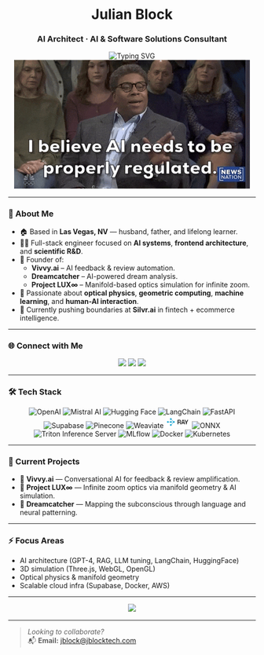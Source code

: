 <h1 align="center">Julian Block</h1>
<h3 align="center">AI Architect · AI & Software Solutions Consultant</h3>

<p align="center">
  <img src="https://readme-typing-svg.demolab.com?font=Fira+Code&size=22&pause=1000&color=14B8A6&center=true&vCenter=true&width=600&lines=Engineering+AI-powered+Systems;Reimagining+Optics+%26+Consciousness;Merging+Math%2C+Code%2C+and+Vision" alt="Typing SVG" />

<img src="./brogiphy.gif" />

</p>

---

### 🧠 About Me

- 🏠 Based in **Las Vegas, NV** — husband, father, and lifelong learner.
- 👨‍💻 Full-stack engineer focused on **AI systems**, **frontend architecture**, and **scientific R&D**.
- 🧠 Founder of:
  - **Vivvy.ai** – AI feedback & review automation.
  - **Dreamcatcher** – AI-powered dream analysis.
  - **Project LUX∞** – Manifold-based optics simulation for infinite zoom.
- 🔬 Passionate about **optical physics**, **geometric computing**, **machine learning**, and **human-AI interaction**.
- 🚀 Currently pushing boundaries at **Silvr.ai** in fintech + ecommerce intelligence.

---

### 🌐 Connect with Me

<p align="center">
  <a href="https://jblocktech.com"><img src="https://img.shields.io/badge/Website-000000?style=for-the-badge&logo=About.me&logoColor=white" /></a>
  <a href="https://linkedin.com/in/julianblock"><img src="https://img.shields.io/badge/LinkedIn-0077B5?style=for-the-badge&logo=linkedin&logoColor=white" /></a>
  <a href="https://github.com/Julianblock"><img src="https://img.shields.io/badge/GitHub-100000?style=for-the-badge&logo=github&logoColor=white" /></a>
</p>

---

### 🛠️ Tech Stack

<p align="center"> <!-- OpenAI --> <img src="https://upload.wikimedia.org/wikipedia/commons/0/04/OpenAI_Logo.svg" width="50" title="OpenAI" /> <!-- Mistral --> <img src="https://avatars.githubusercontent.com/u/139581015?s=200&v=4" width="50" title="Mistral AI" /> <!-- Hugging Face --> <img src="https://upload.wikimedia.org/wikipedia/commons/6/69/Hugging_Face_logo.svg" width="50" title="Hugging Face" /> <!-- LangChain --> <img src="https://avatars.githubusercontent.com/u/139248137?s=200&v=4" width="50" title="LangChain" /> <!-- FastAPI --> <img src="https://cdn.jsdelivr.net/gh/devicons/devicon/icons/fastapi/fastapi-original.svg" width="50" title="FastAPI" /> <!-- Supabase --> <img src="https://avatars.githubusercontent.com/u/54469796?s=200&v=4" width="50" title="Supabase" /> <!-- Pinecone --> <img src="https://avatars.githubusercontent.com/u/78059591?s=200&v=4" width="50" title="Pinecone" /> <!-- Weaviate --> <img src="https://avatars.githubusercontent.com/u/49764446?s=200&v=4" width="50" title="Weaviate" /> <!-- Ray --> <img src="https://raw.githubusercontent.com/ray-project/ray/master/doc/source/images/ray_logo.png" width="50" title="Ray" /> <!-- ONNX --> <img src="https://onnx.ai/assets/logo.svg" width="50" title="ONNX" /> <!-- Triton --> <img src="https://avatars.githubusercontent.com/u/47718794?s=200&v=4" width="50" title="Triton Inference Server" /> <!-- MLflow --> <img src="https://mlflow.org/docs/latest/_static/MLflow-logo-final-black.png" width="50" title="MLflow" /> <!-- Docker (infra still matters) --> <img src="https://cdn.jsdelivr.net/gh/devicons/devicon/icons/docker/docker-original.svg" width="50" title="Docker" /> <!-- Kubernetes --> <img src="https://cdn.jsdelivr.net/gh/devicons/devicon/icons/kubernetes/kubernetes-plain.svg" width="50" title="Kubernetes" /> </p>

---

### 🚧 Current Projects

- 🔗 **Vivvy.ai** — Conversational AI for feedback & review amplification.
- 🔭 **Project LUX∞** — Infinite zoom optics via manifold geometry & AI simulation.
- 🌙 **Dreamcatcher** — Mapping the subconscious through language and neural patterning.

---

### ⚡ Focus Areas
- AI architecture (GPT-4, RAG, LLM tuning, LangChain, HuggingFace)
- 3D simulation (Three.js, WebGL, OpenGL)
- Optical physics & manifold geometry
- Scalable cloud infra (Supabase, Docker, AWS)

---

<p align="center">
  <img src="https://media.giphy.com/media/iicDrNGWxHmDrIni6j/giphy.gif" width="500" />
</p>

---

> *Looking to collaborate?*  
> 📬 **Email:** [jblock@jblocktech.com](mailto:jblock@jblocktech.com)

